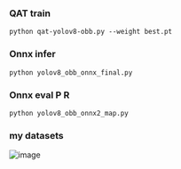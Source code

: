 ### QAT train 
```python qat-yolov8-obb.py --weight best.pt```

### Onnx infer
```python yolov8_obb_onnx_final.py ```

### Onnx eval P R
```python yolov8_obb_onnx2_map.py ```

### my datasets
![image](https://github.com/user-attachments/assets/ddbae547-5b99-4ba2-8dc3-dbbf47db4fde)
